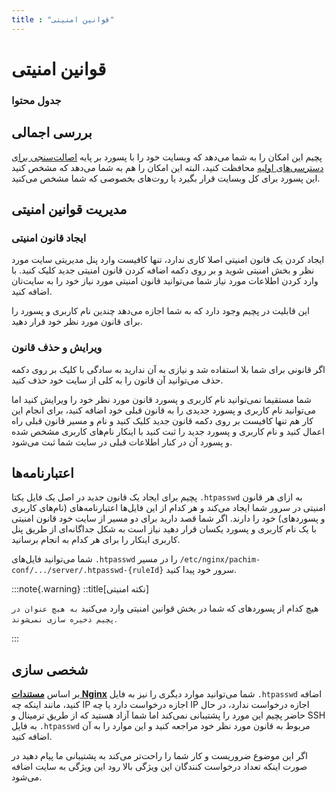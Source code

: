 ```yaml
---
title : "قوانین امنیتی"
---
```


# قوانین امنیتی 

### جدول محتوا

## بررسی اجمالی

پچیم این امکان را به شما می‌دهد که وبسایت خود را با پسورد بر پایه [اصالت‌سنجی برای دسترسی‌های اولیه](https://fa.wikipedia.org/wiki/%D8%A7%D8%B5%D8%A7%D9%84%D8%AA%E2%80%8C%D8%B3%D9%86%D8%AC%DB%8C_%D8%A8%D8%B1%D8%A7%DB%8C_%D8%AF%D8%B3%D8%AA%D8%B1%D8%B3%DB%8C%E2%80%8C%D9%87%D8%A7%DB%8C_%D8%A7%D9%88%D9%84%DB%8C%D9%87) محافظت کنید، البته این امکان را هم به شما می‌دهد که مشخص کنید این پسورد برای کل وبسایت قرار بگیرد یا روت‌های بخصوصی که شما مشخص می‌کنید.

## مدیریت قوانین امنیتی

### ایجاد قانون امنیتی 

ایجاد کردن یک قانون امنیتی اصلا کاری ندارد، تنها کافیست وارد پنل مدیریتی سایت مورد نظر و بخش امنیتی شوید و بر روی دکمه اضافه کردن قانون امنیتی جدید کلیک کنید. با وارد کردن اطلاعات مورد نیاز شما می‌توانید قانون امنیتی مورد نیاز خود را به سایت‌تان اضافه کنید.

این قابلیت در پچیم وجود دارد که به شما اجازه می‌دهد چندین نام کاربری و پسورد را برای قانون مورد نظر خود قرار دهید.

### ویرایش و حذف قانون

اگر قانونی برای شما بلا استفاده شد و نیازی به آن ندارید به سادگی با کلیک بر روی دکمه حذف می‌توانید آن قانون را به کلی از سایت خود حذف کنید.

شما مستقیما نمی‌توانید نام کاربری و پسورد قانون مورد نظر خود را ویرایش کنید اما می‌توانید نام کاربری و پسورد جدیدی را به قانون قبلی خود اضافه کنید، برای انجام این کار هم تنها کافیست بر روی دکمه قانون جدید کلیک کنید و نام و مسیر قانون قبلی راه اعمال کنید و نام کاربری و پسورد جدید را ثبت کنید با اینکار نام‌های کاربری مشخص شده و پسورد آن در کنار اطلاعات قبلی در سایت شما ثبت می‌شود.


## اعتبارنامه‌ها

 پچیم برای ایجاد یک قانون جدید در اصل یک فایل یکتا `.htpasswd` به ازای هر قانون امنیتی در سرور شما ایجاد می‌کند و هر کدام از این فایل‌ها اعتبارنامه‌های (نام‌های کاربری و پسورد‌های‌) خود را دارند. اگر شما قصد دارید برای دو مسیر از سایت خود قانون امنیتی با یک نام کاربری و پسورد یکسان قرار دهید نیاز است به شکل جداگانه‌ای از طریق پنل کاربری اینکار را برای هر کدام به انجام برسانید.
 
شما می‌توانید فایل‌های `.htpasswd` را در مسیر `/etc/nginx/pachim-conf/.../server/.htpasswd-{ruleId}` سرور خود پیدا کنید.

:::note{.warning}
::title[نکته امنیتی]

هیچ کدام از پسورد‌های که شما در بخش قوانین امنیتی وارد می‌کنید `به هیچ عنوان در پچیم ذخیره سازی‌ نمی‌شوند`.

:::

## شخصی سازی 

بر اساس [**مستندات Nginx**](https://docs.nginx.com/nginx/admin-guide/security-controls/configuring-http-basic-authentication/#) شما می‌توانید موارد دیگری را نیز به فایل `.htpasswd` اضافه کنید، مانند اینکه چه IP اجازه درخواست دارد یا چه IP اجازه درخواست ندارد، در حال حاضر پچیم این مورد را پشتیبانی نمی‌کند اما شما آزاد هستید که از طریق ترمینال و SSH به فایل `.htpasswd` مربوط به قانون مورد نظر خود مراجعه کنید و این موارد را به آن اضافه کنید.

اگر این موضوع ضروریست و کار شما را راحت‌تر می‌کند به پشتیبانی ما پیام دهید در صورت اینکه تعداد درخواست کنندگان این ویژگی بالا رود این ویژگی به سایت اضافه می‌شود.
